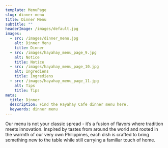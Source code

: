 ```yaml
---
template: MenuPage
slug: dinner-menu
title: Dinner Menu
subtitle: ""
headerImage: /images/default.jpg
images:
  - src: /images/dinner_menu.jpg
    alt: Dinner Menu
    title: Dinner    
  - src: /images/hayahay_menu_page_9.jpg
    alt: Notice
    title: Notice
  - src: /images/hayahay_menu_page_10.jpg
    alt: Ingrediens
    title: Ingrediens
  - src: /images/hayahay_menu_page_11.jpg
    alt: Tips
    title: Tips
meta:
  title: Dinner
  description: Find the Hayahay Cafe dinner menu here.
  keywords: dinner menu
---
```

Our menu is not your classic spread - it’s a fusion of flavors where tradition meets innovation. Inspired by tastes from
around the world and rooted in the warmth of our very own Philippines, each dish is crafted to bring something new to
the table while still carrying a familiar touch of home.